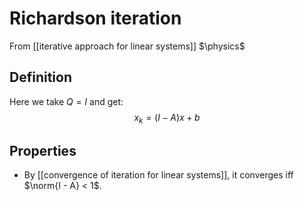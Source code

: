 # Richardson iteration
From [[iterative approach for linear systems]]
$\physics$
## Definition
Here we take $Q = I$ and get:
$$x_{k} = (I - A)x + b$$

## Properties
- By [[convergence of iteration for linear systems]], it converges iff $\norm{I - A} < 1$.